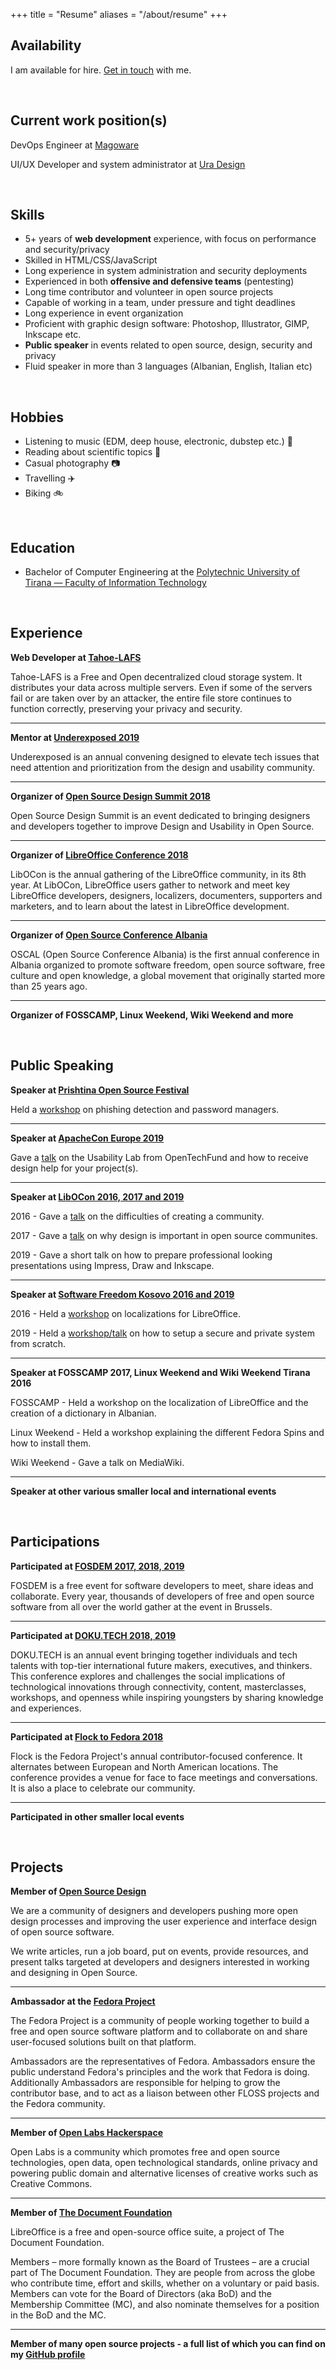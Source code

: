 +++
title = "Resume"
aliases = "/about/resume"
+++

## Availability

I am available for hire. [Get in touch](/about#contact "Ways to contact me") with me.

<br>

## Current work position(s)

DevOps Engineer at [Magoware](https://www.magoware.tv/)

UI/UX Developer and system administrator at [Ura Design](https://ura.design "Ura is a digital studio which focuses on visual communication solutions tailored for Open Source and Internet Freedom projects. Ura was founded in 2016 in Albania to cater to the ever-rising demand for Usability and Design services in Open Source Software.")

<br>

## Skills

- 5+ years of **web development** experience, with focus on performance and security/privacy
- Skilled in HTML/CSS/JavaScript
- Long experience in system administration and security deployments
- Experienced in both **offensive and defensive teams** (pentesting)
- Long time contributor and volunteer in open source projects
- Capable of working in a team, under pressure and tight deadlines
- Long experience in event organization
- Proficient with graphic design software: Photoshop, Illustrator, GIMP, Inkscape etc.
- **Public speaker** in events related to open source, design, security and privacy
- Fluid speaker in more than 3 languages (Albanian, English, Italian etc)

<br>

## Hobbies

- Listening to music (EDM, deep house, electronic, dubstep etc.) :musical_note:
- Reading about scientific topics :book:
- Casual photography :camera:
- Travelling :airplane:
- Biking :bike:

<br>

## Education

- Bachelor of Computer Engineering at the [Polytechnic University of Tirana — Faculty of Information Technology](http://www.fti.edu.al/ "The Faculty of Information Technology is the first faculty in Albania to train senior specialists in the fields of electronic engineering, telecommunication engineering and computer engineering.")

<br>

## Experience

**Web Developer at [Tahoe-LAFS](https://tahoe-lafs.org/)**

Tahoe-LAFS is a Free and Open decentralized cloud storage system. It distributes your data across multiple servers. Even if some of the servers fail or are taken over by an attacker, the entire file store continues to function correctly, preserving your privacy and security.

---

**Mentor at [Underexposed 2019](https://simplysecure.org/underexposed/)**

Underexposed is an annual convening designed to elevate tech issues that need attention and prioritization from the design and usability community.

---

**Organizer of [Open Source Design Summit 2018](https://opensourcedesign.net/summit)**

Open Source Design Summit is an event dedicated to bringing designers and developers together to improve Design and Usability in Open Source.

---

**Organizer of [LibreOffice Conference 2018](https://libocon.org/2018 "LibOCon is the annual gathering of the LibreOffice community")**

LibOCon is the annual gathering of the LibreOffice community, in its 8th year. At LibOCon, LibreOffice users gather to network and meet key LibreOffice developers, designers, localizers, documenters, supporters and marketers, and to learn about the latest in LibreOffice development.

---

**Organizer of [Open Source Conference Albania](https://osc.al/)**

OSCAL (Open Source Conference Albania) is the first annual conference in Albania organized to promote software freedom, open source software, free culture and open knowledge, a global movement that originally started more than 25 years ago.

---

**Organizer of FOSSCAMP, Linux Weekend, Wiki Weekend and more**

<br>

## Public Speaking

**Speaker at [Prishtina Open Source Festival](https://www.facebook.com/events/603198710426816/)**

Held a [workshop](https://github.com/AnXh3L0/Presentations/raw/master/Security%20Workshop.pdf) on phishing detection and password managers.

---

**Speaker at [ApacheCon Europe 2019](https://aceu19.apachecon.com/)**

Gave a [talk](https://youtu.be/IZfmRL_wLOM) on the Usability Lab from OpenTechFund and how to receive design help for your project(s).

---

**Speaker at [LibOCon 2016, 2017 and 2019](https://libocon.org)**

2016 - Gave a [talk](https://www.youtube.com/watch?v=SbSNYwwGsBo) on the difficulties of creating a community.

2017 - Gave a [talk](https://libocon.org/assets/Conference/Rome/Slides/PresAnxhelo.pdf) on why design is important in open source communites.

2019 - Gave a short talk on how to prepare professional looking presentations using Impress, Draw and Inkscape.

---

**Speaker at [Software Freedom Kosovo 2016 and 2019](http://sfk.flossk.org)**

2016 - Held a [workshop](/sfk-16) on localizations for LibreOffice.

2019 - Held a [workshop/talk](/sfk-2019) on how to setup a secure and private system from scratch.

---

**Speaker at FOSSCAMP 2017, Linux Weekend and Wiki Weekend Tirana 2016**

FOSSCAMP - Held a workshop on the localization of LibreOffice and the creation of a dictionary in Albanian.

Linux Weekend - Held a workshop explaining the different Fedora Spins and how to install them.

Wiki Weekend - Gave a talk on MediaWiki.

---

**Speaker at other various smaller local and international events**

<br>

## Participations

**Participated at [FOSDEM 2017, 2018, 2019](https://fosdem.org)**

FOSDEM is a free event for software developers to meet, share ideas and collaborate. Every year, thousands of developers of free and open source software from all over the world gather at the event in Brussels.

---

**Participated at [DOKU.TECH 2018, 2019](http://doku.tech/)**

DOKU.TECH is an annual event bringing together individuals and tech talents with top-tier international future makers, executives, and thinkers. This conference explores and challenges the social implications of technological innovations through connectivity, content, masterclasses, workshops, and openness while inspiring youngsters by sharing knowledge and experiences.

---

**Participated at [Flock to Fedora 2018](https://flocktofedora.org/)**

Flock is the Fedora Project's annual contributor-focused conference. It alternates between European and North American locations. The conference provides a venue for face to face meetings and conversations. It is also a place to celebrate our community.

---

**Participated in other smaller local events**

<br>

## Projects

**Member of [Open Source Design](https://opensourcedesign.net/)**

We are a community of designers and developers pushing more open design processes and improving the user experience and interface design of open source software.

We write articles, run a job board, put on events, provide resources, and present talks targeted at developers and designers interested in working and designing in Open Source.

---

**Ambassador at the [Fedora Project](https://getfedora.org/)**

The Fedora Project is a community of people working together to build a free and open source software platform and to collaborate on and share user-focused solutions built on that platform.

Ambassadors are the representatives of Fedora. Ambassadors ensure the public understand Fedora's principles and the work that Fedora is doing. Additionally Ambassadors are responsible for helping to grow the contributor base, and to act as a liaison between other FLOSS projects and the Fedora community.

---

**Member of [Open Labs Hackerspace](https://openlabs.cc/en)**

Open Labs is a community which promotes free and open source technologies, open data, open technological standards, online privacy and powering public domain and alternative licenses of creative works such as Creative Commons.

---

**Member of [The Document Foundation](https://www.documentfoundation.org/)**

LibreOffice is a free and open-source office suite, a project of The Document Foundation.

Members – more formally known as the Board of Trustees – are a crucial part of The Document Foundation. They are people from across the globe who contribute time, effort and skills, whether on a voluntary or paid basis. Members can vote for the Board of Directors (aka BoD) and the Membership Committee (MC), and also nominate themselves for a position in the BoD and the MC.

---

**Member of many open source projects - a full list of which you can find on my [GitHub profile](https://github.com/AnXh3L0)**
